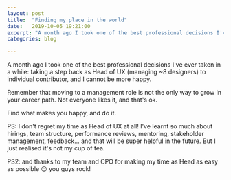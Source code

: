 ```yaml
---
layout: post
title:  "Finding my place in the world"
date:   2019-10-05 19:21:00
excerpt: "A month ago I took one of the best professional decisions I've ever taken"
categories: blog

---
```


A month ago I took one of the best professional decisions I've ever taken in a while:
taking a step back as Head of UX (managing ~8 designers) to individual contributor, and I cannot be more happy.

Remember that moving to a management role is not the only way to grow in your career path. Not everyone likes it, and that's ok.

Find what makes you happy, and do it.

PS: I don't regret my time as Head of UX at all! I've learnt so much about hirings, team structure, performance reviews, 
mentoring, stakeholder management,  feedback...  and that will be super helpful in the future. But I just realised it's not my cup of tea.

PS2: and thanks to my team and CPO for making my time as Head as easy as possible 😊 you guys rock!
